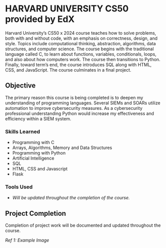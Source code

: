 # HARVARD UNIVERSITY CS50 provided by EdX
Harvard University’s CS50 x 2024 course teaches how to solve problems, both with and without code, with an emphasis on correctness, design, and style. Topics include computational thinking, abstraction, algorithms, data structures, and computer science. The course begins with the traditional language called C, to learn about functions, variables, conditionals, loops, and also about how computers work. The course then transitions to Python. Finally, toward term’s end, the course introduces SQL along with HTML, CSS, and JavaScript. The course culminates in a final project.


## Objective

The primary reason this course is being completed is to deepen my understanding of programming languages. Several SIEMs and SOARs utilize automation to improve cybersecurity measures. As a cybersecurity professional understanding Python would increase my effectiveness and efficiency within a SIEM system. 

### Skills Learned

- Programming with C
- Arrays, Algorithms, Memory and Data Structures
- Programming with Python
- Artificial Intelligence
- SQL
- HTML, CSS and Javascript
- Flask

### Tools Used

- *Will be updated throughout the completion of the course.*


## Project Completion
Completion of project work will be documented and updated throughout the course.

*Ref 1: Example Image*
